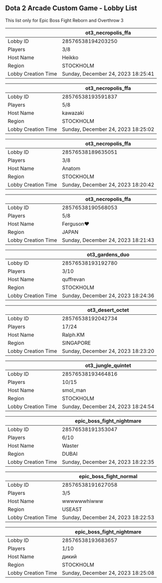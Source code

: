 ## Dota 2 Arcade Custom Game - Lobby List

This list only for Epic Boss Fight Reborn and Overthrow 3

|  | ot3_necropolis_ffa |
| ------ | ------ |
| Lobby ID | 28576538194203250 |
| Players | 3/8 |
| Host Name | Heikko |
| Region | STOCKHOLM |
| Lobby Creation Time | Sunday, December 24, 2023 18:25:41 |


|  | ot3_necropolis_ffa |
| ------ | ------ |
| Lobby ID | 28576538193591837 |
| Players | 5/8 |
| Host Name | kawazaki |
| Region | STOCKHOLM |
| Lobby Creation Time | Sunday, December 24, 2023 18:25:02 |


|  | ot3_necropolis_ffa |
| ------ | ------ |
| Lobby ID | 28576538189635051 |
| Players | 3/8 |
| Host Name | Anatom |
| Region | STOCKHOLM |
| Lobby Creation Time | Sunday, December 24, 2023 18:20:42 |


|  | ot3_necropolis_ffa |
| ------ | ------ |
| Lobby ID | 28576538190568053 |
| Players | 5/8 |
| Host Name | Ferguson♥ |
| Region | JAPAN |
| Lobby Creation Time | Sunday, December 24, 2023 18:21:43 |


|  | ot3_gardens_duo |
| ------ | ------ |
| Lobby ID | 28576538193192780 |
| Players | 3/10 |
| Host Name | quffrevan |
| Region | STOCKHOLM |
| Lobby Creation Time | Sunday, December 24, 2023 18:24:36 |


|  | ot3_desert_octet |
| ------ | ------ |
| Lobby ID | 28576538192042734 |
| Players | 17/24 |
| Host Name | Ralph.KM |
| Region | SINGAPORE |
| Lobby Creation Time | Sunday, December 24, 2023 18:23:20 |


|  | ot3_jungle_quintet |
| ------ | ------ |
| Lobby ID | 28576538193464816 |
| Players | 10/15 |
| Host Name | smol_man |
| Region | STOCKHOLM |
| Lobby Creation Time | Sunday, December 24, 2023 18:24:54 |


|  | epic_boss_fight_nightmare |
| ------ | ------ |
| Lobby ID | 28576538191353047 |
| Players | 6/10 |
| Host Name | Waster |
| Region | DUBAI |
| Lobby Creation Time | Sunday, December 24, 2023 18:22:35 |


|  | epic_boss_fight_normal |
| ------ | ------ |
| Lobby ID | 28576538191627058 |
| Players | 3/5 |
| Host Name | wwwwwwhiwww |
| Region | USEAST |
| Lobby Creation Time | Sunday, December 24, 2023 18:22:53 |


|  | epic_boss_fight_nightmare |
| ------ | ------ |
| Lobby ID | 28576538193683657 |
| Players | 1/10 |
| Host Name | дикий |
| Region | STOCKHOLM |
| Lobby Creation Time | Sunday, December 24, 2023 18:25:08 |


